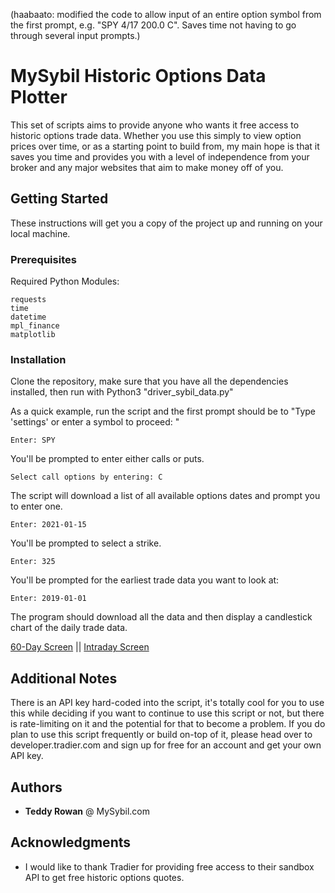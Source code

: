 (haabaato: modified the code to allow input of an entire option symbol from the first prompt, e.g. "SPY 4/17 200.0 C".  Saves time not having to go through several input prompts.)

# MySybil Historic Options Data Plotter

This set of scripts aims to provide anyone who wants it free access to historic options trade data. Whether you use this simply to view option prices over time, or as a starting point to build from, my main hope is that it saves you time and provides you with a level of independence from your broker and any major websites that aim to make money off of you.


## Getting Started

These instructions will get you a copy of the project up and running on your local machine.

### Prerequisites

Required Python Modules:
```
requests
time
datetime
mpl_finance
matplotlib
```

### Installation

Clone the repository, make sure that you have all the dependencies installed, then run with Python3 "driver_sybil_data.py"

As a quick example, run the script and the first prompt should be to "Type 'settings' or enter a symbol to proceed: "

```
Enter: SPY
```

You'll be prompted to enter either calls or puts.

```
Select call options by entering: C
```

The script will download a list of all available options dates and prompt you to enter one.
```
Enter: 2021-01-15
```

You'll be prompted to select a strike.
```
Enter: 325
```

You'll be prompted for the earliest trade data you want to look at:
```
Enter: 2019-01-01
```

The program should download all the data and then display a candlestick chart of the daily trade data.

[60-Day Screen](https://gitlab.com/teddyrowan/python-tradier/blob/master/screens/spy_315c_12202019_60day.png)
 || 
[Intraday Screen](https://gitlab.com/teddyrowan/python-tradier/blob/master/screens/spy_315c_12202019_intraday_nov26.png)

## Additional Notes

There is an API key hard-coded into the script, it's totally cool for you to use this while deciding if you want to continue to use this script or not, but there is rate-limiting on it and the potential for that to become a problem. If you do plan to use this script frequently or build on-top of it, please head over to developer.tradier.com and sign up for free for an account and get your own API key.

## Authors

* **Teddy Rowan** @  MySybil.com

## Acknowledgments

* I would like to thank Tradier for providing free access to their sandbox API to get free historic options quotes.
